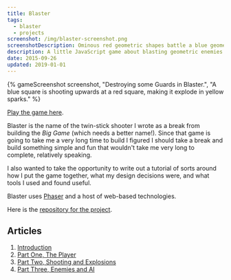 ```yaml
---
title: Blaster
tags:
  - blaster
  - projects
screenshot: /img/blaster-screenshot.png
screenshotDescription: Ominous red geometric shapes battle a blue geometric square upon a white starfield. The text "Wave 2, Get Ready!" is visible in the center. One of the red shapes is exploding in a bunch of yellow particle effects.
description: A little JavaScript game about blasting geometric enemies.
date: 2015-09-26
updated: 2019-01-01
---
```


{% gameScreenshot screenshot, "Destroying some Guards in Blaster.",  "A blue square is shooting upwards at a red square, making it explode in yellow sparks." %}

[Play the game here][playblaster].

Blaster is the name of the twin-stick shooter I wrote as a break from building the _Big Game_ (which needs a better name!). Since that game is going to take me a very long time to build I figured I should take a break and build something simple and fun that wouldn't take me very long to complete, relatively speaking.

I also wanted to take the opportunity to write out a tutorial of sorts around how I put the game together, what my design decisions were, and what tools I used and found useful.

Blaster uses [Phaser][] and a host of web-based technologies.

Here is the [repository for the project][repo].

## Articles

1. [Introduction](/games/blaster/intro)
1. [Part One, The Player](/games/blaster/part-one)
1. [Part Two, Shooting and Explosions](/games/blaster/part-two)
1. [Part Three, Enemies and AI](/games/blaster/part-three)

[playblaster]: http://blaster.drhayes.io
[phaser]: https://phaser.io/
[repo]: https://github.com/drhayes/blaster
